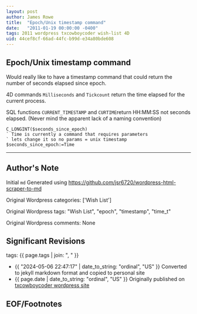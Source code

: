 ```yaml
---
layout: post
author: James Rowe
title:  "Epoch/Unix timestamp command"
date:   "2011-01-19 00:00:00 -0400"
tags: 2011 wordpress txcowboycoder wish-list 4D
uid: 44cef8cf-66ad-44fc-b99d-e34a80bde608
---
```



## Epoch/Unix timestamp command


Would really like to have a timestamp command that could return the number of seconds elapsed since epoch.


4D commands `Milliseconds` and `Tickcount` return the time elapsed for the current process.


SQL functions `CURRENT_TIMESTAMP` and `CURTIME`return HH:MM:SS not seconds elapsed. (Never mind the apparent lack of a naming convention)



```
C_LONGINT($seconds_since_epoch)
` Time is currently a command that requires parameters
` lets change it so no params = unix timestamp
$seconds_since_epoch:=Time

```



---

## Author's Note

Initial `md` Generated using <https://github.com/jsr6720/wordpress-html-scraper-to-md>

Original Wordpress categories: ['Wish List']

Original Wordpress tags: "Wish List", "epoch", "timestamp", "time_t"

Original Wordpress comments: None

## Significant Revisions

tags: {{ page.tags | join: ", " }} <!-- todo move this somewhere -->

- {{ "2024-05-06 22:47:17" | date_to_string: "ordinal", "US" }} Converted to jekyll markdown format and copied to personal site
- {{ page.date | date_to_string: "ordinal", "US" }} Originally published on [txcowboycoder wordpress site](https://txcowboycoder.wordpress.com/2011/01/19/epochunix-timestamp-command/)

## EOF/Footnotes

